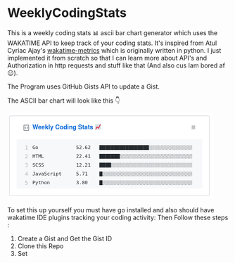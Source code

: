 # WeeklyCodingStats

This is a weekly coding stats
📊   ascii bar chart generator which uses the WAKATIME API to keep track of your coding stats.
It's inspired from Atul Cyriac Ajay's [wakatime-metrics](https://github.com/athul/wakatime-metrics) which is originally written in python.
I just implemented it from scratch so that I can learn more about API's and Authorization in http requests and stuff like that (And also cus Iam bored af 
😐).

The Program uses GitHub Gists API to update a Gist.

The ASCII bar chart will look like this 👇


![image](asciibar.png)

To set this up yourself you must have go installed and also should have wakatime IDE plugins tracking your coding activity:
Then Follow these steps :

1) Create a Gist and Get the Gist ID 
2) Clone this Repo
3) Set 
